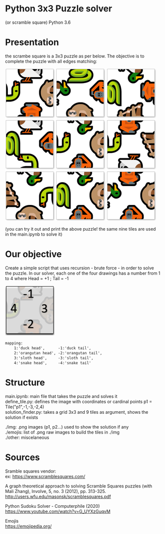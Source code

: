 # Python 3x3 Puzzle solver
(or scramble square)
Python 3.6


# Presentation
the scrambe square is a 3x3 puzzle as per below. The objective is to complete the puzzle with all edges matching:

![alt text](https://raw.githubusercontent.com/EtienneJanel/scramble-solver/master/other/puzzle_example.PNG)

(you can try it out and print the above puzzle! the same nine tiles are used in the main.ipynb to solve it)

# Our objective
Create a simple script that uses recursion - brute force - in order to solve the puzzle.
In our solver, each one of the four drawings has a number from 1 to 4 where Head = +1 ; Tail = -1

![alt text](https://raw.githubusercontent.com/EtienneJanel/scramble-solver/master/other/puzzle_example_coordinates.PNG)

    mapping:
        1:'duck head',      -1:'duck tail',
        2:'orangutan head', -2:'orangutan tail',
        3:'sloth head',     -3:'sloth tail',
        4:'snake head',     -4:'snake tail'

# Structure
main.ipynb:         main file that takes the puzzle and solves it<br>
define_tile.py:     defines the image with coordinates or cardinal points p1 = Tile("p1",-1,-3,-2,4)<br>
solution_finder.py: takes a grid 3x3 and 9 tiles as argument, shows the solution if exists<br>

./img:    .png images (p1, p2...) used to show the solution if any<br>
./emojis: list of .png raw images to build the tiles in ./img<br>
./other:  miscelaneous<br>

# Sources
Sramble squares vendor:<br>
ex: https://www.scramblesquares.com/

A graph theoretical approach to solving Scramble Squares puzzles (with Mali Zhang), Involve, 5, no. 3 (2012), pp. 313-325.<br>
http://users.wfu.edu/masonsk/scramblesquares.pdf<br>

Python Sudoku Solver - Computerphile (2020)<br>
https://www.youtube.com/watch?v=G_UYXzGuqvM<br>

Emojis <br>
https://emojipedia.org/
